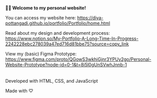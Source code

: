 **👋🏾 Welcome to my personal website!**

You can access my website here: https://diya-pottangadi.github.io/portfolio/Portfolio/home.html

Read about my design and development process: https://www.notion.so/My-Portfolio-A-Long-Time-In-Progress-2242228ebc278039a47ed716d81bbe75?source=copy_link

View my (basic) Figma Prototype: https://www.figma.com/proto/QGowS3wkhiGjnr3YPUy2go/Personal-Website-Prototype?node-id=0-1&t=8i5l0gUnSVwhJnnb-1
<br><br><br>
Developed with HTML, CSS, and JavaScript

Made with ♡
